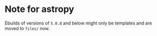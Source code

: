 # Note for astropy
<!-- I haven't updated the astropy package in this overlay to the newest version yet, as some dependencies in the official portage are not up-to-date. For now (2019-12-29), the newest version of following dependencies in the portage are:

cfitsio: 3.410; erfa: 1.4.0; wcslib: 5.16

While the bundled versions in astropy sources are listed in the table below, which might be the most suitable ones for each version of astropy.

Versions of astropy | cfitsio | erfa | wcslib | More information --
:------: | :----: | :----: | :----: | -----
4.0      | 3.470  | 1.7.0  | 6.4    | bundled wcslib > 6, so not included in this overlay yet
3.2.3    | 3.450  | 1.4.0  | 6.2    | similar with 4.0
3.1.2    | 3.450  | 1.4.0  | 5.19.1 | cfitsio and wcslib newer than portage
3.0.5    | 3.440  | 1.4.0  | 5.19   | similar with 3.1.2
2.0.16   | 3.440  | 1.4.0  | 5.16   | cfitsio newer than portage
2.0.14   | 3.440  | 1.4.0  | 5.16   | same as 2.0.16

Some of the dependencies in the portage are always older than the bundled ones, so I'm not sure if the builds in this overlay always work well. I just provide the versions that don't need quite new versions of the dependencies.(3.1.2 is the newest one here for now)

If you still want the newest version, try the ones in [this overlay](https://github.com/Universebenzene/benzene-testlay/), which are even less tested.a -->

<!--Update to newest version as the `cfitsio` and `wcslib` in official portage are up-to-date now, while `erfa` is still using the one in [sciense](https://wiki.gentoo.org/wiki/Project:Science) overlay.-->

<!--Versions above `5.0.2` are not included in the overlay, as newest version of cfitsio in the main tree is still `4.0.0` (2022-04), while astropy>=5.0.3 officially bundle the `4.0.1`.-->

<!--Versions above `4.2.1` are not included in the overlay, as newest version of wcslib in the main tree is still `7.4` (2021-12), while astropy>=4.3.1 officially bundle the `7.7`.-->

Ebuilds of versions of `5.0.8` and below might only be templates and are moved to `files/` now. <!--You'd better ignore them.-->
<!--We still keep `dev-python/pyerfa-1.7.2` in this overlay, as astropy 4.2.1 released before pyerfa 1.7.3 released.

Old versions in this overlay might be removed in the future.

Doc building fail with version `4.2.1`. Still no idea how to fix it.

Test phase aborts while running with `4.2.1`. Seems caused by erfa, but not sure.-->
